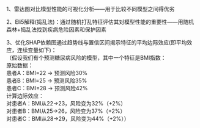 1、雷达图对比模型性能的可视化分析——用于比较不同模型之间得优劣

2、Eli5解释(捣乱法)：通过随机打乱特征评估其对模型性能的重要性——用随机森林+捣乱法找到疾病危险因素和保护因素

3、优化SHAP依赖图通过趋势线与置信区间揭示特征的平均边际效应(即平均效应，连续变量如下)：  
（假设我们有个预测糖尿病风险的模型，其中一个特征是BMI指数​：  
​原始数据​：  
患者A：BMI=22 → 预测风险30%  
患者B：BMI=25 → 预测风险35%  
患者C：BMI=28 → 预测风险42%  
​计算边际效应​：  
对患者A：BMI从22→23，风险变为32%（+2%）  
对患者B：BMI从25→26，风险变为37%（+2%）  
对患者C：BMI从28→29，风险变为44%（+2%））  
